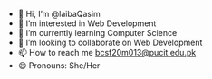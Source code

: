 - 👋 Hi, I’m @laibaQasim
- 👀 I’m interested in Web Development
- 🌱 I’m currently learning Computer Science
- 💞️ I’m looking to collaborate on Web Development
- 📫 How to reach me bcsf20m013@pucit.edu.pk
- 😄 Pronouns: She/Her

<!---
laibaQasim/laibaQasim is a ✨ special ✨ repository because its `README.md` (this file) appears on your GitHub profile.
You can click the Preview link to take a look at your changes.
--->
